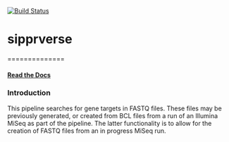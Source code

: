 [![Build Status](https://travis-ci.org/OLC-Bioinformatics/sipprverse.svg?branch=master)](https://travis-ci.org/OLC-Bioinformatics/sipprverse)

# sipprverse

==============


#### [Read the Docs](http://olc-bioinformatics.github.io/sipprverse/)

### Introduction

This pipeline searches for gene targets in FASTQ files. These files may be previously generated, or created from BCL 
files from a run of an Illumina MiSeq as part of the pipeline. The latter functionality is to allow for the creation
of FASTQ files from an in progress MiSeq run.

